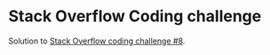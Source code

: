 # Stack Overflow Coding challenge

Solution to [Stack Overflow coding challenge #8](https://stackoverflow.com/beta/challenges/79768869/code-challenge-8-word-ladder).
